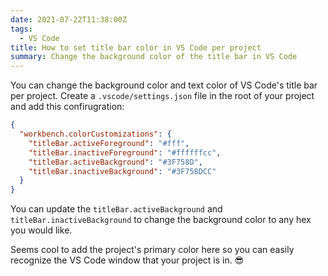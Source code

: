 ```yaml
---
date: 2021-07-22T11:38:00Z
tags:
  - VS Code
title: How to set title bar color in VS Code per project
summary: Change the background color of the title bar in VS Code
---
```


You can change the background color and text color of VS Code's title bar per project. Create a `.vscode/settings.json` file in the root of your project and add this confirugration:

```json
{
  "workbench.colorCustomizations": {
    "titleBar.activeForeground": "#fff",
    "titleBar.inactiveForeground": "#ffffffcc",
    "titleBar.activeBackground": "#3F758D",
    "titleBar.inactiveBackground": "#3F758DCC"
  }
}
```

You can update the `titleBar.activeBackground` and `titleBar.inactiveBackground` to change the background color to any hex you would like.

Seems cool to add the project's primary color here so you can easily recognize the VS Code window that your project is in. 😎
